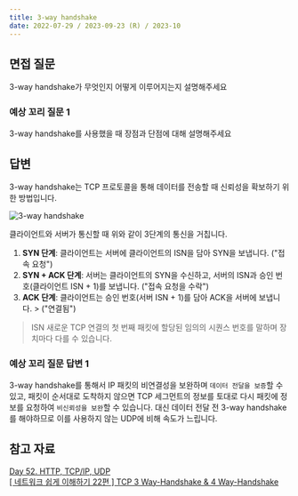 ```yaml
---
title: 3-way handshake
date: 2022-07-29 / 2023-09-23 (R) / 2023-10
---
```


## 면접 질문

3-way handshake가 무엇인지 어떻게 이루어지는지 설명해주세요
<br />

### 예상 꼬리 질문 1

3-way handshake를 사용했을 때 장점과 단점에 대해 설명해주세요
<br />

## 답변

3-way handshake는 TCP 프로토콜을 통해 데이터를 전송할 때 신뢰성을 확보하기 위한 방법입니다.

![3-way handshake](https://images.velog.io/images/xx0hn/post/b8c269b8-760a-4d5a-9b87-ba0dbe9d0c62/what-is-a-tcp-3-way-handshake-process-three-way-handshaking-establishing-connection-6a724e77ba96e241.jpeg)

클라이언트와 서버가 통신할 때 위와 같이 3단계의 통신을 거칩니다.

1. **SYN 단계**: 클라이언트는 서버에 클라이언트의 ISN을 담아 SYN을 보냅니다. ("접속 요청")
2. **SYN + ACK 단계**: 서버는 클라이언트의 SYN을 수신하고, 서버의 ISN과 승인 번호(클라이언트 ISN + 1)를 보냅니다. ("접속 요청을 수락")
3. **ACK 단계**: 클라이언트는 승인 번호(서버 ISN + 1)를 담아 ACK을 서버에 보냅니다. > ("연결됨")

> ISN
> 새로운 TCP 연결의 첫 번째 패킷에 할당된 임의의 시퀀스 번호를 말하며 장치마다 다를 수 있습니다.
> <br />

### 예상 꼬리 질문 답변 1

3-way handshake를 통해서 IP 패킷의 비연결성을 보완하며 `데이터 전달을 보증`할 수 있고, 패킷이 순서대로 도착하지 않으면 TCP 세그먼트의 정보를 토대로 다시 패킷에 정보를 요청하여 `비신뢰성을 보완`할 수 있습니다. 대신 데이터 전달 전 3-way handshake를 해야하므로 이를 사용하지 않는 UDP에 비해 속도가 느립니다.
<br />


## 참고 자료

[Day 52. HTTP, TCP/IP, UDP ](https://sudsy-action-667.notion.site/Day-52-HTTP-TCP-IP-UDP-c68178aa68664232a8e414fa8b89fa39) <br />
[[ 네트워크 쉽게 이해하기 22편 ] TCP 3 Way-Handshake & 4 Way-Handshake](https://mindnet.tistory.com/entry/%EB%84%A4%ED%8A%B8%EC%9B%8C%ED%81%AC-%EC%89%BD%EA%B2%8C-%EC%9D%B4%ED%95%B4%ED%95%98%EA%B8%B0-22%ED%8E%B8-TCP-3-WayHandshake-4-WayHandshake)<br />
